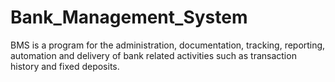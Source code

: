 # Bank_Management_System
 BMS is a program for the administration, documentation, tracking, reporting, automation and delivery of bank related activities such as transaction history and fixed deposits.
